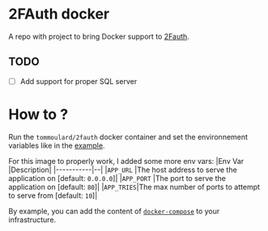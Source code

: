 # 2FAuth docker

A repo with project to bring Docker support to [2Fauth](https://github.com/Bubka/2FAuth).

## TODO
 - [ ] Add support for proper SQL server

# How to ?
Run the `tommoulard/2fauth` docker container and set the environnement variables like in the [example](https://github.com/Bubka/2FAuth/blob/master/.env.example).

For this image to properly work, I added some more env vars:
|Env Var    |Description|
|-----------|--|
|`APP_URL`  |The host address to serve the application on [default: `0.0.0.0`]|
|`APP_PORT` |The port to serve the application on [default: `80`]|
|`APP_TRIES`|The max number of ports to attempt to serve from [default: `10`]|

By example, you can add the content of [`docker-compose`](https://github.com/tomMoulard/2FAuth-docker/blob/main/docker-compose.yml) to your infrastructure.
